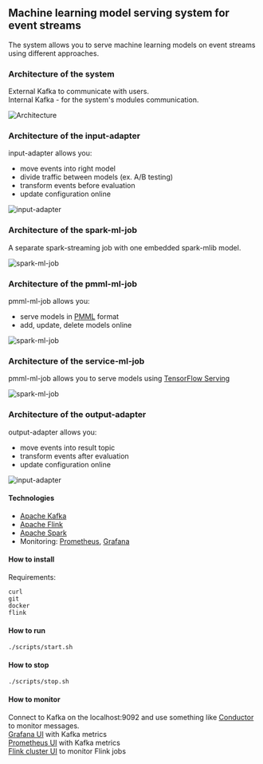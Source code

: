 
## Machine learning model serving system for event streams

The system allows you to serve machine learning models on event streams using different approaches.

### Architecture of the system
External Kafka to communicate with users.  
Internal Kafka - for the system's modules communication.

![Architecture](https://github.com/axreldable/msu-diploma-thesis/blob/master/images/msu-ml-streaming-system.png)

### Architecture of the input-adapter
input-adapter allows you:
 - move events into right model
 - divide traffic between models (ex. A/B testing)
 - transform events before evaluation
 - update configuration online
 
![input-adapter](https://github.com/axreldable/msu-diploma-thesis/blob/master/images/input-adapter.png)

### Architecture of the spark-ml-job
A separate spark-streaming job with one embedded spark-mlib model.

![spark-ml-job](https://github.com/axreldable/msu-diploma-thesis/blob/master/images/spark-ml-job.png)

### Architecture of the pmml-ml-job
pmml-ml-job allows you:
- serve models in [PMML](http://dmg.org/pmml/v4-1/GeneralStructure.html) format
- add, update, delete models online

![spark-ml-job](https://github.com/axreldable/msu-diploma-thesis/blob/master/images/pmml-ml-job.png)

### Architecture of the service-ml-job
pmml-ml-job allows you to serve models using [TensorFlow Serving](https://www.tensorflow.org/tfx/guide/serving)

![spark-ml-job](https://github.com/axreldable/msu-diploma-thesis/blob/master/images/service-ml-job.png)

### Architecture of the output-adapter
output-adapter allows you:
 - move events into result topic
 - transform events after evaluation
 - update configuration online
 
![input-adapter](https://github.com/axreldable/msu-diploma-thesis/blob/master/images/output-adapter.png)

#### Technologies

- [Apache Kafka](https://kafka.apache.org)
- [Apache Flink](https://flink.apache.org)
- [Apache Spark](https://spark.apache.org)
- Monitoring: [Prometheus](https://prometheus.io), [Grafana](https://grafana.com)

#### How to install
Requirements:
```
curl
git
docker
flink
```

#### How to run
```
./scripts/start.sh
```

#### How to stop
```
./scripts/stop.sh
```

#### How to monitor
Connect to Kafka on the localhost:9092 and use something like [Conductor](https://www.conduktor.io) to monitor messages.  
[Grafana UI](http://localhost:3000) with Kafka metrics  
[Prometheus UI](http://localhost:9090) with Kafka metrics  
[Flink cluster UI](http://localhost:8081) to monitor Flink jobs
